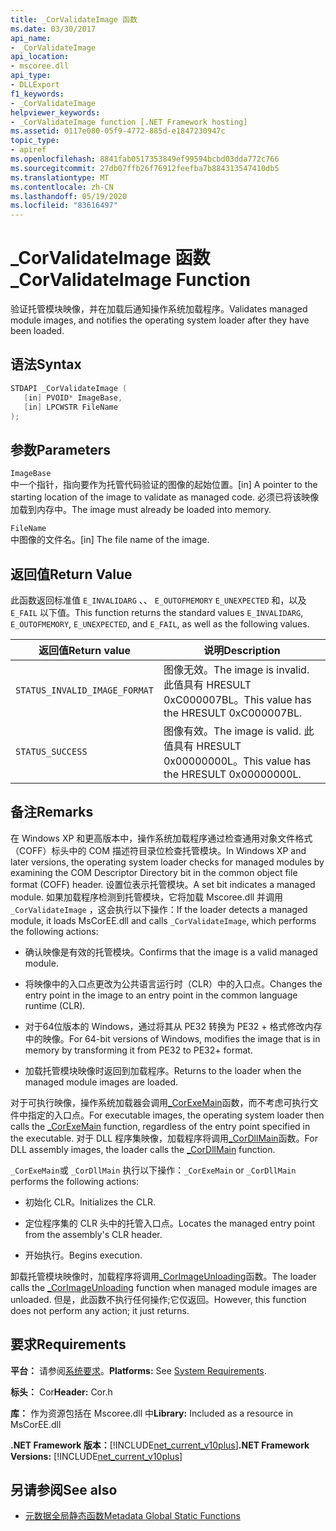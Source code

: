 ```yaml
---
title: _CorValidateImage 函数
ms.date: 03/30/2017
api_name:
- _CorValidateImage
api_location:
- mscoree.dll
api_type:
- DLLExport
f1_keywords:
- _CorValidateImage
helpviewer_keywords:
- _CorValidateImage function [.NET Framework hosting]
ms.assetid: 0117e080-05f9-4772-885d-e1847230947c
topic_type:
- apiref
ms.openlocfilehash: 8841fab0517353849ef99594bcbd03dda772c766
ms.sourcegitcommit: 27db07ffb26f76912feefba7b884313547410db5
ms.translationtype: MT
ms.contentlocale: zh-CN
ms.lasthandoff: 05/19/2020
ms.locfileid: "83616497"
---
```

# <a name="_corvalidateimage-function"></a><span data-ttu-id="339c5-102">_CorValidateImage 函数</span><span class="sxs-lookup"><span data-stu-id="339c5-102">_CorValidateImage Function</span></span>
<span data-ttu-id="339c5-103">验证托管模块映像，并在加载后通知操作系统加载程序。</span><span class="sxs-lookup"><span data-stu-id="339c5-103">Validates managed module images, and notifies the operating system loader after they have been loaded.</span></span>  
  
## <a name="syntax"></a><span data-ttu-id="339c5-104">语法</span><span class="sxs-lookup"><span data-stu-id="339c5-104">Syntax</span></span>  
  
```cpp  
STDAPI _CorValidateImage (
   [in] PVOID* ImageBase,  
   [in] LPCWSTR FileName  
);  
```  
  
## <a name="parameters"></a><span data-ttu-id="339c5-105">参数</span><span class="sxs-lookup"><span data-stu-id="339c5-105">Parameters</span></span>  
 `ImageBase`  
 <span data-ttu-id="339c5-106">中一个指针，指向要作为托管代码验证的图像的起始位置。</span><span class="sxs-lookup"><span data-stu-id="339c5-106">[in] A pointer to the starting location of the image to validate as managed code.</span></span> <span data-ttu-id="339c5-107">必须已将该映像加载到内存中。</span><span class="sxs-lookup"><span data-stu-id="339c5-107">The image must already be loaded into memory.</span></span>  
  
 `FileName`  
 <span data-ttu-id="339c5-108">中图像的文件名。</span><span class="sxs-lookup"><span data-stu-id="339c5-108">[in] The file name of the image.</span></span>  
  
## <a name="return-value"></a><span data-ttu-id="339c5-109">返回值</span><span class="sxs-lookup"><span data-stu-id="339c5-109">Return Value</span></span>  
 <span data-ttu-id="339c5-110">此函数返回标准值 `E_INVALIDARG` 、、 `E_OUTOFMEMORY` `E_UNEXPECTED` 和，以及 `E_FAIL` 以下值。</span><span class="sxs-lookup"><span data-stu-id="339c5-110">This function returns the standard values `E_INVALIDARG`, `E_OUTOFMEMORY`, `E_UNEXPECTED`, and `E_FAIL`, as well as the following values.</span></span>  
  
|<span data-ttu-id="339c5-111">返回值</span><span class="sxs-lookup"><span data-stu-id="339c5-111">Return value</span></span>|<span data-ttu-id="339c5-112">说明</span><span class="sxs-lookup"><span data-stu-id="339c5-112">Description</span></span>|  
|------------------|-----------------|  
|`STATUS_INVALID_IMAGE_FORMAT`|<span data-ttu-id="339c5-113">图像无效。</span><span class="sxs-lookup"><span data-stu-id="339c5-113">The image is invalid.</span></span> <span data-ttu-id="339c5-114">此值具有 HRESULT 0xC000007BL。</span><span class="sxs-lookup"><span data-stu-id="339c5-114">This value has the HRESULT 0xC000007BL.</span></span>|  
|`STATUS_SUCCESS`|<span data-ttu-id="339c5-115">图像有效。</span><span class="sxs-lookup"><span data-stu-id="339c5-115">The image is valid.</span></span> <span data-ttu-id="339c5-116">此值具有 HRESULT 0x00000000L。</span><span class="sxs-lookup"><span data-stu-id="339c5-116">This value has the HRESULT 0x00000000L.</span></span>|  
  
## <a name="remarks"></a><span data-ttu-id="339c5-117">备注</span><span class="sxs-lookup"><span data-stu-id="339c5-117">Remarks</span></span>  
 <span data-ttu-id="339c5-118">在 Windows XP 和更高版本中，操作系统加载程序通过检查通用对象文件格式（COFF）标头中的 COM 描述符目录位检查托管模块。</span><span class="sxs-lookup"><span data-stu-id="339c5-118">In Windows XP and later versions, the operating system loader checks for managed modules by examining the COM Descriptor Directory bit in the common object file format (COFF) header.</span></span> <span data-ttu-id="339c5-119">设置位表示托管模块。</span><span class="sxs-lookup"><span data-stu-id="339c5-119">A set bit indicates a managed module.</span></span> <span data-ttu-id="339c5-120">如果加载程序检测到托管模块，它将加载 Mscoree.dll 并调用 `_CorValidateImage` ，这会执行以下操作：</span><span class="sxs-lookup"><span data-stu-id="339c5-120">If the loader detects a managed module, it loads MsCorEE.dll and calls `_CorValidateImage`, which performs the following actions:</span></span>  
  
- <span data-ttu-id="339c5-121">确认映像是有效的托管模块。</span><span class="sxs-lookup"><span data-stu-id="339c5-121">Confirms that the image is a valid managed module.</span></span>  
  
- <span data-ttu-id="339c5-122">将映像中的入口点更改为公共语言运行时（CLR）中的入口点。</span><span class="sxs-lookup"><span data-stu-id="339c5-122">Changes the entry point in the image to an entry point in the common language runtime (CLR).</span></span>  
  
- <span data-ttu-id="339c5-123">对于64位版本的 Windows，通过将其从 PE32 转换为 PE32 + 格式修改内存中的映像。</span><span class="sxs-lookup"><span data-stu-id="339c5-123">For 64-bit versions of Windows, modifies the image that is in memory by transforming it from PE32 to PE32+ format.</span></span>  
  
- <span data-ttu-id="339c5-124">加载托管模块映像时返回到加载程序。</span><span class="sxs-lookup"><span data-stu-id="339c5-124">Returns to the loader when the managed module images are loaded.</span></span>  
  
 <span data-ttu-id="339c5-125">对于可执行映像，操作系统加载器会调用[_CorExeMain](../../../../docs/framework/unmanaged-api/hosting/corexemain-function.md)函数，而不考虑可执行文件中指定的入口点。</span><span class="sxs-lookup"><span data-stu-id="339c5-125">For executable images, the operating system loader then calls the [_CorExeMain](../../../../docs/framework/unmanaged-api/hosting/corexemain-function.md) function, regardless of the entry point specified in the executable.</span></span> <span data-ttu-id="339c5-126">对于 DLL 程序集映像，加载程序将调用[_CorDllMain](cordllmain-function.md)函数。</span><span class="sxs-lookup"><span data-stu-id="339c5-126">For DLL assembly images, the loader calls the [_CorDllMain](cordllmain-function.md) function.</span></span>  
  
 <span data-ttu-id="339c5-127">`_CorExeMain`或 `_CorDllMain` 执行以下操作：</span><span class="sxs-lookup"><span data-stu-id="339c5-127">`_CorExeMain` or `_CorDllMain` performs the following actions:</span></span>  
  
- <span data-ttu-id="339c5-128">初始化 CLR。</span><span class="sxs-lookup"><span data-stu-id="339c5-128">Initializes the CLR.</span></span>  
  
- <span data-ttu-id="339c5-129">定位程序集的 CLR 头中的托管入口点。</span><span class="sxs-lookup"><span data-stu-id="339c5-129">Locates the managed entry point from the assembly's CLR header.</span></span>  
  
- <span data-ttu-id="339c5-130">开始执行。</span><span class="sxs-lookup"><span data-stu-id="339c5-130">Begins execution.</span></span>  
  
 <span data-ttu-id="339c5-131">卸载托管模块映像时，加载程序将调用[_CorImageUnloading](corimageunloading-function.md)函数。</span><span class="sxs-lookup"><span data-stu-id="339c5-131">The loader calls the [_CorImageUnloading](corimageunloading-function.md) function when managed module images are unloaded.</span></span> <span data-ttu-id="339c5-132">但是，此函数不执行任何操作;它仅返回。</span><span class="sxs-lookup"><span data-stu-id="339c5-132">However, this function does not perform any action; it just returns.</span></span>  
  
## <a name="requirements"></a><span data-ttu-id="339c5-133">要求</span><span class="sxs-lookup"><span data-stu-id="339c5-133">Requirements</span></span>  
 <span data-ttu-id="339c5-134">**平台：** 请参阅[系统要求](../../get-started/system-requirements.md)。</span><span class="sxs-lookup"><span data-stu-id="339c5-134">**Platforms:** See [System Requirements](../../get-started/system-requirements.md).</span></span>  
  
 <span data-ttu-id="339c5-135">**标头：** Cor</span><span class="sxs-lookup"><span data-stu-id="339c5-135">**Header:** Cor.h</span></span>  
  
 <span data-ttu-id="339c5-136">**库：** 作为资源包括在 Mscoree.dll 中</span><span class="sxs-lookup"><span data-stu-id="339c5-136">**Library:** Included as a resource in MsCorEE.dll</span></span>  
  
 <span data-ttu-id="339c5-137">**.NET Framework 版本：**[!INCLUDE[net_current_v10plus](../../../../includes/net-current-v10plus-md.md)]</span><span class="sxs-lookup"><span data-stu-id="339c5-137">**.NET Framework Versions:** [!INCLUDE[net_current_v10plus](../../../../includes/net-current-v10plus-md.md)]</span></span>  
  
## <a name="see-also"></a><span data-ttu-id="339c5-138">另请参阅</span><span class="sxs-lookup"><span data-stu-id="339c5-138">See also</span></span>

- [<span data-ttu-id="339c5-139">元数据全局静态函数</span><span class="sxs-lookup"><span data-stu-id="339c5-139">Metadata Global Static Functions</span></span>](../metadata/metadata-global-static-functions.md)
